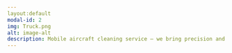```yaml
---
layout:default
modal-id: 2
img: Truck.png
alt: image-alt
description: Mobile aircraft cleaning service — we bring precision and excellence to your doorstep or hangar. Our expert team delivers top-notch cleaning using industry-leading products and techniques, ensuring a sparkling, shiny aircraft. Experience the convenience of a superior cleaning service without leaving the comfort of your location. Choose mobility without compromising on quality for a pristine aircraft wherever you are.
---
```

